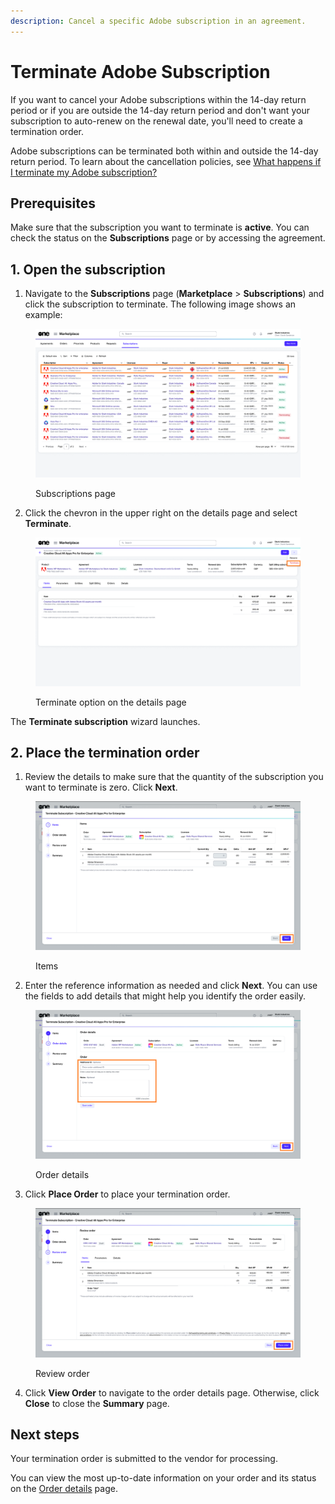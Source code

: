 ```yaml
---
description: Cancel a specific Adobe subscription in an agreement.
---
```


# Terminate Adobe Subscription

If you want to cancel your Adobe subscriptions within the 14-day return period or if you are outside the 14-day return period and don't want your subscription to auto-renew on the renewal date, you'll need to create a termination order.&#x20;

Adobe subscriptions can be terminated both within and outside the 14-day return period. To learn about the cancellation policies, see [What happens if I terminate my Adobe subscription?](../../../extensions/adobe-vip-marketplace/frequently-asked-questions/what-happens-if-i-terminate-my-adobe-subscription.md)

## Prerequisites <a href="#howtodownsizeamicrosoft365subscriptionlicense-prerequisites" id="howtodownsizeamicrosoft365subscriptionlicense-prerequisites"></a>

Make sure that the subscription you want to terminate is **active**. You can check the status on the **Subscriptions** page or by accessing the agreement.

## 1. Open the subscription

1. Navigate to the **Subscriptions** page (**Marketplace** > **Subscriptions**) and click the subscription to terminate. The following image shows an example:

<figure><img src="../../../.gitbook/assets/Rename.png" alt=""><figcaption><p>Subscriptions page</p></figcaption></figure>

2. Click the chevron in the upper right on the details page and select **Terminate**.

<figure><img src="../../../.gitbook/assets/TerminateSubscription.png" alt=""><figcaption><p>Terminate option on the details page</p></figcaption></figure>

&#x20;The **Terminate subscription** wizard launches.

## 2. Place the termination order

1. Review the details to make sure that the quantity of the subscription you want to terminate is zero. Click **Next**.&#x20;

<figure><img src="../../../.gitbook/assets/TerminateSubscription1 (1).png" alt=""><figcaption><p>Items</p></figcaption></figure>

2. Enter the reference information as needed and click **Next**. You can use the fields to add details that might help you identify the order easily.

<figure><img src="../../../.gitbook/assets/TerminateSubscription2.png" alt=""><figcaption><p>Order details</p></figcaption></figure>

3. Click **Place Order** to place your termination order.&#x20;

<figure><img src="../../../.gitbook/assets/TerminateSubscription3 (2).png" alt=""><figcaption><p>Review order</p></figcaption></figure>

4. Click **View Order** to navigate to the order details page. Otherwise, click **Close** to close the **Summary** page.

## Next steps

Your termination order is submitted to the vendor for processing.&#x20;

You can view the most up-to-date information on your order and its status on the [Order details](../../../platform-modules/marketplace/orders/orders-interface.md#subscription-details) page.
